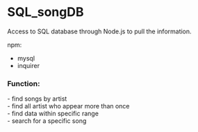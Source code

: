 # SQL_songDB

Access to SQL database through Node.js to pull the information.
 
npm:<br>
+ mysql
+ inquirer

<h3>Function:</h3>
- find songs by artist <br>
- find all artist who appear more than once <br>
- find data within specific range <br>
- search for a specific song <br>
